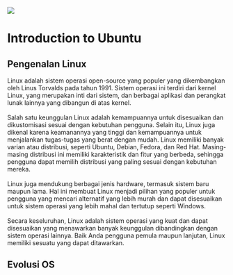 ![](source/media/image3.png)

# Introduction to Ubuntu

## Pengenalan Linux
Linux adalah sistem operasi open-source yang populer yang dikembangkan oleh Linus Torvalds pada tahun 1991. Sistem operasi ini terdiri dari kernel Linux, yang merupakan inti dari sistem, dan berbagai aplikasi dan perangkat lunak lainnya yang dibangun di atas kernel.
<br><br>
Salah satu keunggulan Linux adalah kemampuannya untuk disesuaikan dan dikustomisasi sesuai dengan kebutuhan pengguna. Selain itu, Linux juga dikenal karena keamanannya yang tinggi dan kemampuannya untuk menjalankan tugas-tugas yang berat dengan mudah.
Linux memiliki banyak varian atau distribusi, seperti Ubuntu, Debian, Fedora, dan Red Hat. Masing-masing distribusi ini memiliki karakteristik dan fitur yang berbeda, sehingga pengguna dapat memilih distribusi yang paling sesuai dengan kebutuhan mereka.
<br><br>
Linux juga mendukung berbagai jenis hardware, termasuk sistem baru maupun lama. Hal ini membuat Linux menjadi pilihan yang populer untuk pengguna yang mencari alternatif yang lebih murah dan dapat disesuaikan untuk sistem operasi yang lebih mahal dan tertutup seperti Windows.
<br><br>
Secara keseluruhan, Linux adalah sistem operasi yang kuat dan dapat disesuaikan yang menawarkan banyak keunggulan dibandingkan dengan sistem operasi lainnya. Baik Anda pengguna pemula maupun lanjutan, Linux memiliki sesuatu yang dapat ditawarkan.
## Evolusi OS
